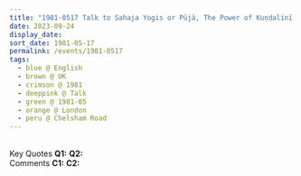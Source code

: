 ```yaml
---
title: "1981-0517 Talk to Sahaja Yogis or Pūjā, The Power of Kuṇḍalinī Is to Purify (She Purifies Us Like Fire), Āśhram, 44 Chelsham Road, Clapham, London, UK"
date: 2023-09-24
display_date: 
sort_date: 1981-05-17
permalink: /events/1981-0517
tags:
  - blue @ English
  - brown @ UK
  - crimson @ 1981
  - deeppink @ Talk
  - green @ 1981-05
  - orange @ London
  - peru @ Chelsham Road
---
```


<br>

<wave-list>
  <list-title color="DarkSeaGreen" width="55">Key Quotes</list-title>
  <list-item color="BlanchedAlmond" width="280"><b>Q1:</b> <i></i></list-item>
  <list-item color="Lavender" width="280"><b>Q2:</b> <i></i></list-item>
</wave-list>

<br>

<wave-list>
  <list-title color="DarkSeaGreen" width="55">Comments</list-title>
  <list-item color="BlanchedAlmond" width="280"><b>C1:</b> <i></i></list-item>
  <list-item color="Lavender" width="280"><b>C2:</b> <i></i></list-item>
</wave-list>